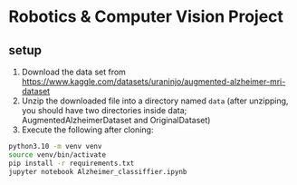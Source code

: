 # Robotics & Computer Vision Project

## setup

1. Download the data set from https://www.kaggle.com/datasets/uraninjo/augmented-alzheimer-mri-dataset
1. Unzip the downloaded file into a directory named `data` (after unzipping, you should have two directories inside data; AugmentedAlzheimerDataset and OriginalDataset)
1. Execute the following after cloning:

```sh
python3.10 -m venv venv
source venv/bin/activate
pip install -r requirements.txt
jupyter notebook Alzheimer_classiffier.ipynb
```
